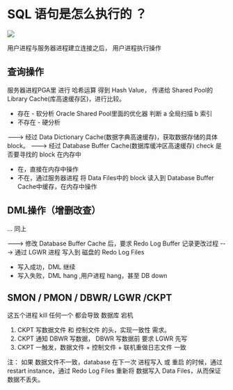 # SQL 语句是怎么执行的 ？
![](https://ws4.sinaimg.cn/large/006tNc79gy1g2qjbhndl9j30h20bojt2.jpg)

用户进程与服务器进程建立连接之后，
用户进程执行操作

## 查询操作
服务器进程PGA里 进行 哈希运算 得到 Hash Value，
传递给 Shared Pool的 Library Cache(库高速缓存区)，进行比较。

* 存在 - 软分析
Oracle Shared Pool里面的优化器 判断 a 全局扫描 b 索引
* 不存在 - 硬分析

---> 经过 Data Dictionary Cache(数据字典高速缓存)，获取数据存储的具体block。
---> 经过 Database Buffer Cache(数据库缓冲区高速缓存) check 是否要寻找的 block 在内存中
* 在，直接在内存中操作
* 不在，通过服务器进程 将 Data Files中的 block 读入到 Database Buffer Cache中缓存，在内存中操作


## DML操作（增删改查）
... 同上

---> 修改 Database Buffer Cache 后，要求 Redo Log Buffer 记录更改过程
---> 通过 LGWR 进程 写入到 磁盘的 Redo Log Files
* 写入成功，DML 继续
* 写入失败，DML hang ,用户进程 hang，甚至 DB down


## SMON / PMON / DBWR/ LGWR /CKPT 
这五个进程 kill 任何一个 都会导致 数据库 宕机

1. CKPT 写数据文件 和 控制文件 的头，实现一致性 需求。
2. CKPT 通知 DBWR 写数据， DBWR 写数据前 要求 LGWR 先写
3. CKPT 一触发，数据文件 + 控制文件 + 联机重做日志文件 一致

注：
如果 数据文件不一致，database 在下一次 进程写入 或 重启 的时候，通过 restart instance，通过 Redo Log Files 重新将 数据写入 Data Files，从而保证 数据不丢失。